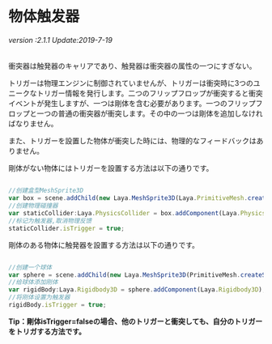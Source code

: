 # 物体触发器

###### *version :2.1.1   Update:2019-7-19*

衝突器は触発器のキャリアであり、触発器は衝突器の属性の一つにすぎない。

トリガーは物理エンジンに制御されていませんが、トリガーは衝突時に3つのユニークなトリガー情報を発行します。二つのフリップフロップが衝突すると衝突イベントが発生しますが、一つは剛体を含む必要があります。一つのフリップフロップと一つの普通の衝突器が衝突します。その中の一つは剛体を追加しなければなりません。

また、トリガーを設置した物体が衝突した時には、物理的なフィードバックはありません。

剛体がない物体にはトリガーを設置する方法は以下の通りです。


```typescript

//创建盒型MeshSprite3D
var box = scene.addChild(new Laya.MeshSprite3D(Laya.PrimitiveMesh.createBox(sX, sY, sZ))) as Laya.MeshSprite3D;
//创建物理碰撞器
var staticCollider:Laya.PhysicsCollider = box.addComponent(Laya.PhysicsCollider);
//标记为触发器,取消物理反馈
staticCollider.isTrigger = true;
```


剛体のある物体に触発器を設置する方法は以下の通りです。


```typescript

//创建一个球体
var sphere = scene.addChild(new Laya.MeshSprite3D(PrimitiveMesh.createSphere(radius))) as Laya.MeshSprite3D;
//给球体添加刚体
var rigidBody:Laya.Rigidbody3D = sphere.addComponent(Laya.Rigidbody3D);
//将刚体设置为触发器
rigidBody.isTrigger = true;
```


**Tip：剛体isTrigger=falseの場合、他のトリガーと衝突しても、自分のトリガーをトリガする方法です。**

